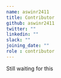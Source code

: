 ```yaml
---
name: aswinr2411
title: Contributor
github: aswinr2411
twitter: ""
linkedin: ""
slack: ""
joining_date: ""
role : contributor
---
```


Still waiting for this
